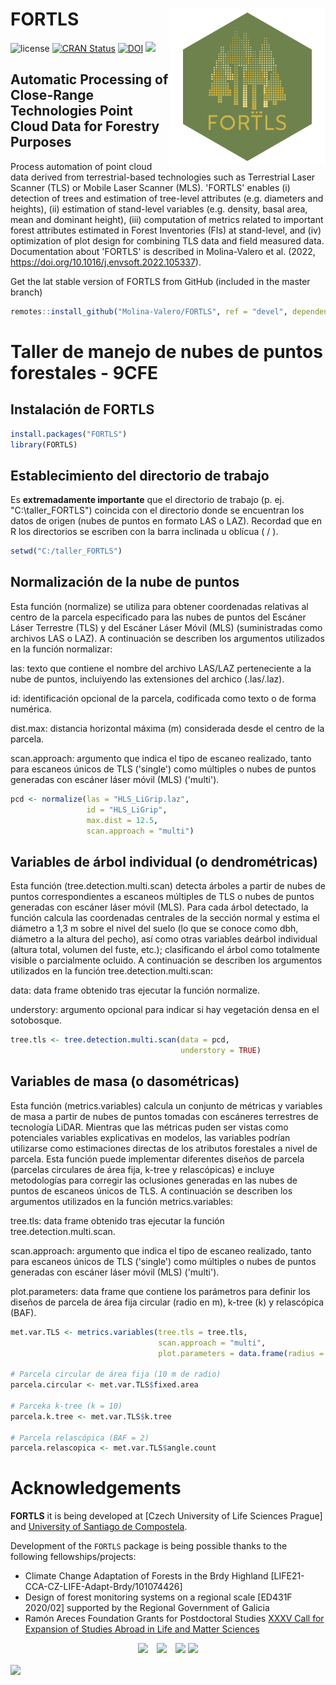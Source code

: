 <!-- README.md is generated from README.Rmd. Please edit that file -->

# FORTLS <img src="man/figures/logo.png" align="right" alt="" width="250" />

<!-- badges: start -->

![license](https://img.shields.io/badge/Licence-GPL--3-blue.svg)
[![CRAN Status](https://www.r-pkg.org/badges/version/FORTLS)](https://cran.r-project.org/package=FORTLS)
[![DOI](https://zenodo.org/badge/DOI/10.3390/IECF2020-08066.svg)](https://doi.org/10.1016/j.envsoft.2022.105337)
![](https://cranlogs.r-pkg.org/badges/grand-total/FORTLS)

<!-- badges: end -->

## Automatic Processing of Close-Range Technologies Point Cloud Data for Forestry Purposes
Process automation of point cloud data derived from terrestrial-based technologies such as Terrestrial Laser Scanner (TLS) or Mobile Laser Scanner (MLS). 'FORTLS' enables (i) detection of trees and estimation of tree-level attributes (e.g. diameters and heights), (ii) estimation of stand-level variables (e.g. density, basal area, mean and dominant height), (iii) computation of metrics related to important forest attributes estimated in Forest Inventories (FIs) at stand-level, and (iv) optimization of plot design for combining TLS data and field measured data. Documentation about 'FORTLS' is described in Molina-Valero et al. (2022, <https://doi.org/10.1016/j.envsoft.2022.105337>).

Get the lat stable version of FORTLS from GitHub (included in the master branch)

```r
remotes::install_github("Molina-Valero/FORTLS", ref = "devel", dependencies = TRUE)
```

# Taller de manejo de nubes de puntos forestales - 9CFE

## Instalación de FORTLS

```r
install.packages("FORTLS")
library(FORTLS)
```

## Establecimiento del directorio de trabajo

Es **extremadamente importante** que el directorio de trabajo (p. ej. "C:\taller_FORTLS") coincida con el directorio donde se encuentran los datos de origen (nubes de puntos en formato LAS o LAZ). Recordad que en R los directorios se escriben con la barra inclinada u oblícua ( / ).

```r
setwd("C:/taller_FORTLS")

```

## Normalización de la nube de puntos

Esta función (normalize) se utiliza para obtener coordenadas relativas al centro de la parcela especificado para las nubes de puntos del Escáner Láser Terrestre (TLS) y del Escáner Láser Móvil (MLS) (suministradas como archivos LAS o LAZ). A continuación se describen los argumentos utilizados en la función normalizar:

las: texto que contiene el nombre del archivo LAS/LAZ perteneciente a la nube de puntos, incluiyendo las extensiones del archico (.las/.laz).

id: identificación opcional de la parcela, codificada como texto o de forma numérica.

dist.max: distancia horizontal máxima (m) considerada desde el centro de la parcela.

scan.approach: argumento que indica el tipo de escaneo realizado, tanto para escaneos únicos de TLS ('single') como múltiples o nubes de puntos generadas con escáner láser móvil (MLS) ('multi').

```r
pcd <- normalize(las = "HLS_LiGrip.laz",
                 id = "HLS_LiGrip",
                 max.dist = 12.5,
                 scan.approach = "multi")
```

## Variables de árbol individual (o dendrométricas)

Esta función (tree.detection.multi.scan) detecta árboles a partir de nubes de puntos correspondientes a escaneos múltiples de TLS o nubes de puntos generadas con escáner láser móvil (MLS). Para cada árbol detectado, la función calcula las coordenadas centrales de la sección normal y estima el diámetro a 1,3 m sobre el nivel del suelo (lo que se conoce como dbh, diámetro a la altura del pecho), así como otras variables deárbol individual (altura total, volumen del fuste, etc.); clasificando el árbol como totalmente visible o parcialmente ocluido. A continuación se describen los argumentos utilizados en la función tree.detection.multi.scan:

data: data frame obtenido tras ejecutar la función normalize.

understory: argumento opcional para indicar si hay vegetación densa en el sotobosque.

```r
tree.tls <- tree.detection.multi.scan(data = pcd,
                                      understory = TRUE)
```

## Variables de masa (o dasométricas)

Esta función (metrics.variables) calcula un conjunto de métricas y variables de masa a partir de nubes de puntos tomadas con escáneres terrestres de tecnología LiDAR. Mientras que las métricas puden ser vistas como potenciales variables explicativas en modelos, las variables podrían utilizarse como estimaciones directas de los atributos forestales a nivel de parcela. Esta función puede implementar diferentes diseños de parcela (parcelas circulares de área fija, k-tree y relascópicas) e incluye metodologías para corregir las oclusiones generadas en las nubes de puntos de escaneos únicos de TLS. A continuación se describen los argumentos utilizados en la función metrics.variables:

tree.tls: data frame obtenido tras ejecutar la función tree.detection.multi.scan.

scan.approach: argumento que indica el tipo de escaneo realizado, tanto para escaneos únicos de TLS ('single') como múltiples o nubes de puntos generadas con escáner láser móvil (MLS) ('multi').

plot.parameters: data frame que contiene los parámetros para definir los diseños de parcela de área fija circular (radio en m), k-tree (k) y relascópica (BAF).

```r
met.var.TLS <- metrics.variables(tree.tls = tree.tls,
                                 scan.approach = "multi",
                                 plot.parameters = data.frame(radius = 10, k = 10, BAF = 2))
                                 
# Parcela circular de área fija (10 m de radio)
parcela.circular <- met.var.TLS$fixed.area

# Parceka k-tree (k = 10)
parcela.k.tree <- met.var.TLS$k.tree

# Parcela relascópica (BAF = 2)
parcela.relascopica <- met.var.TLS$angle.count
```

# Acknowledgements 

**FORTLS** it is being developed at [Czech University of Life Sciences Prague] and [University of Santiago de Compostela](https://www.usc.gal/en).

Development of the `FORTLS` package is being possible thanks to the following fellowships/projects:

* Climate Change Adaptation of Forests in the Brdy Highland [LIFE21-CCA-CZ-LIFE-Adapt-Brdy/101074426]
* Design of forest monitoring systems on a regional scale [ED431F 2020/02] supported by the Regional Government of Galicia
* Ramón Areces Foundation Grants for Postdoctoral Studies [XXXV Call for Expansion of Studies Abroad in Life and Matter Sciences](https://www.fundacionareces.es/fundacionareces/es/tratarAplicacionInvestigador.do?paginaActual=2&idConvocatoria=2770&tipo=2)

<p align = "center">
  <img src="https://www.dropbox.com/scl/fi/cy3cfikrgwl54eovz3ncn/CZU_logotype_V_ENG_green.png?rlkey=hbbggghvn93412oqa85m0fpm0&raw=1" height="100"> 
  <img src="https://www.dropbox.com/scl/fi/g7dyqq5yzzvg2vu2dk6jv/usc.png?rlkey=z3x7mwx1ebsioivrwg9fpgdyq&raw=1" height="50" hspace="10"> 
  <img src="https://www.dropbox.com/scl/fi/9ohh7hs6sd9imxzsfb768/ccefpu-positivo.png?rlkey=g71a5x4qejmyybpwwc2vavfzg&raw=1" height="50"> 
  <img src="https://www.dropbox.com/scl/fi/zk0ktudsu0caszlw2z3dm/logotipo-fra-color.jpg?rlkey=1fiee4ra7mm98pdrozirlyo1p&raw=1" height="100">
</p>

<img src="https://www.dropbox.com/scl/fi/ec1m3266bcoq8qrgjqykv/logolink-RGB_LAB-LIFE-NATURA-MZP_en-okraje-1000x156.jpg?rlkey=bi5018o95zq63rwhhwa6wfs2y&raw=1" align="center">
